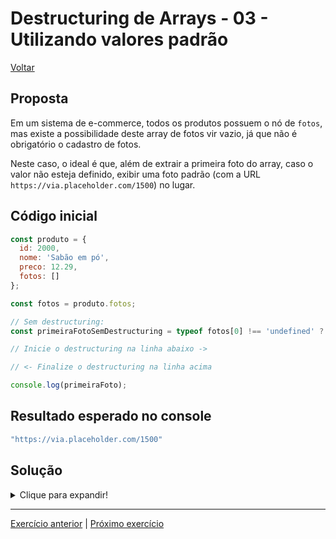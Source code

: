 # Destructuring de Arrays - 03 - Utilizando valores padrão

[Voltar](../../README.md)

## Proposta
Em um sistema de e-commerce, todos os produtos possuem o nó de `fotos`, mas existe a possibilidade deste array de fotos vir vazio, já que não é obrigatório o cadastro de fotos.

Neste caso, o ideal é que, além de extrair a primeira foto do array, caso o valor não esteja definido, exibir uma foto padrão (com a URL `https://via.placeholder.com/1500`) no lugar.

## Código inicial
```js
const produto = {
  id: 2000,
  nome: 'Sabão em pó',
  preco: 12.29,
  fotos: []
};

const fotos = produto.fotos;

// Sem destructuring:
const primeiraFotoSemDestructuring = typeof fotos[0] !== 'undefined' ? fotos[0] : 'https://via.placeholder.com/1500';

// Inicie o destructuring na linha abaixo ->

// <- Finalize o destructuring na linha acima

console.log(primeiraFoto);
```

## Resultado esperado no console
```js
"https://via.placeholder.com/1500"
```

## Solução

<details>
  <summary>Clique para expandir!</summary>

  ```js
  const produto = {
    id: 2000,
    nome: 'Sabão em pó',
    preco: 12.29,
    fotos: []
  };

  const fotos = produto.fotos;

  // Sem destructuring:
  const primeiraFotoSemDestructuring = typeof fotos[0] !== 'undefined' ? fotos[0] : 'https://via.placeholder.com/1500';

  // Inicie o destructuring na linha abaixo ->
  const [primeiraFoto = 'https://via.placeholder.com/1500'] = fotos;
  // <- Finalize o destructuring na linha acima

  console.log(primeiraFoto);
  ```
</details>

---

[Exercício anterior](../02-ignorando-elementos/README.md) | [Próximo exercício](../04-com-rest-operator/README.md)